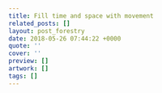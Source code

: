 ```yaml
---
title: Fill time and space with movement
related_posts: []
layout: post_forestry
date: 2018-05-26 07:44:22 +0000
quote: ''
cover: ''
preview: []
artwork: []
tags: []
---
```

